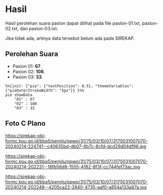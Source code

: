 # Hasil

Hasil perolehan suara paslon dapat dilihat pada file paslon-01.txt, paslon-02.txt, dan paslon-03.txt.

Jika tidak ada, artinya data tersebut belum ada pada SIREKAP.

## Perolehan Suara

 * Paslon 01: **67**.
 * Paslon 02: **108**.
 * Paslon 03: **33**.

```mermaid
%%{init: {"pie": {"textPosition": 0.5}, "themeVariables": {"pieOuterStrokeWidth": "5px"}} }%%
pie showData
    "01" : 67
    "02" : 108
    "03" : 33
```
## Foto C Plano

https://sirekap-obj-formc.kpu.go.id/bba5/pemilu/ppwp/31/75/03/10/07/3175031007070-20240214-224741--c40635bd-db07-4b7c-8cfd-dcd29d04df96.jpg

https://sirekap-obj-formc.kpu.go.id/bba5/pemilu/ppwp/31/75/03/10/07/3175031007070-20240214-202231--18fb56d8-1555-4182-8f3f-cc744fef73ac.jpg

https://sirekap-obj-formc.kpu.go.id/bba5/pemilu/ppwp/31/75/03/10/07/3175031007070-20240214-202248--4205ca22-2840-4735-aaf0-a854a133a87a.jpg
